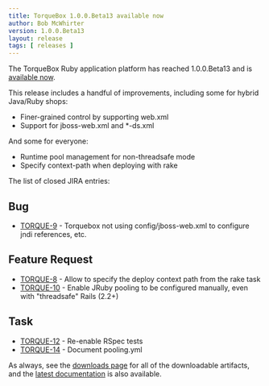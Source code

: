 ```yaml
---
title: TorqueBox 1.0.0.Beta13 available now
author: Bob McWhirter
version: 1.0.0.Beta13
layout: release
tags: [ releases ]
---
```

The TorqueBox Ruby application platform has reached 1.0.0.Beta13 and is [available now](/download/).

This release includes a handful of improvements, including some for hybrid Java/Ruby shops:

* Finer-grained control by supporting web.xml
* Support for jboss-web.xml and \*-ds.xml

And some for everyone:

* Runtime pool management for non-threadsafe mode
* Specify context-path when deploying with rake

The list of closed JIRA entries:

## Bug

* [TORQUE-9](https://jira.jboss.org/jira/browse/TORQUE-9) - Torquebox not using config/jboss-web.xml to configure jndi references, etc.

## Feature Request

* [TORQUE-8](https://jira.jboss.org/jira/browse/TORQUE-8) - Allow to specify the deploy context path from the rake task
* [TORQUE-10](https://jira.jboss.org/jira/browse/TORQUE-10) - Enable JRuby pooling to be configured manually, even with "threadsafe" Rails (2.2+)

## Task

* [TORQUE-12](https://jira.jboss.org/jira/browse/TORQUE-12) - Re-enable RSpec tests
* [TORQUE-14](https://jira.jboss.org/jira/browse/TORQUE-14) - Document pooling.yml

As always, see the [downloads page](/download/) for all of the downloadable artifacts, 
and the [latest documentation](/documentation/) is also available.
